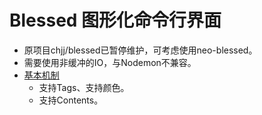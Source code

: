 # Blessed 图形化命令行界面

- 原项目chjj/blessed已暂停维护，可考虑使用neo-blessed。
- 需要使用非缓冲的IO，与Nodemon不兼容。
- [基本机制](https://github.com/chjj/blessed/blob/master/README.md#mechanics)
  - 支持Tags、支持颜色。
  - 支持Contents。
